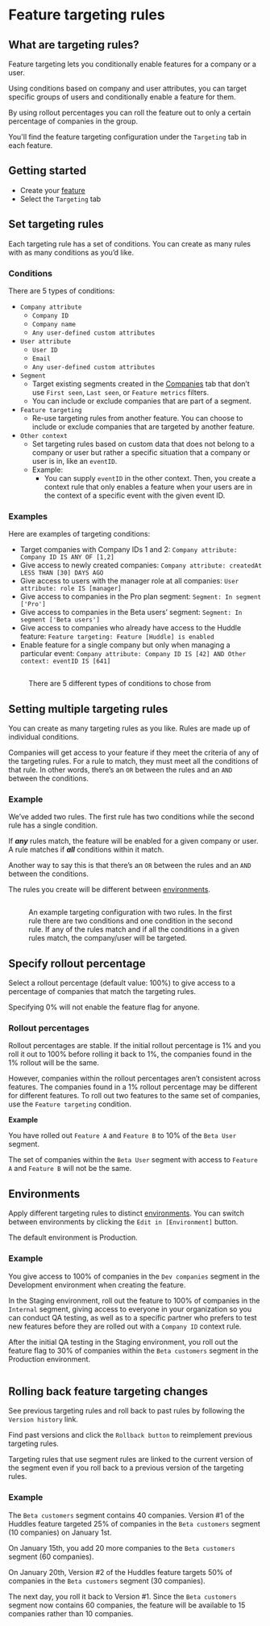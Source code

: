 # Feature targeting rules

## What are targeting rules?

Feature targeting lets you conditionally enable features for a company or a user.&#x20;

Using conditions based on company and user attributes, you can target specific groups of users and conditionally enable a feature for them.&#x20;

By using rollout percentages you can roll the feature out to only a certain percentage of companies in the group.

You'll find the feature targeting configuration under the `Targeting` tab in each feature.

## Getting started <a href="#get-started" id="get-started"></a>

* Create your [feature](../create-your-first-feature.md)
* Select the `Targeting` tab

## Set targeting rules

Each targeting rule has a set of conditions. You can create as many rules with as many conditions as you’d like.&#x20;

### Conditions

There are 5 types of conditions:

* `Company attribute`
  * `Company ID`
  * `Company name`
  * `Any user-defined custom attributes`
* `User attribute`
  * `User ID`
  * `Email`
  * `Any user-defined custom attributes`
* `Segment`&#x20;
  * Target existing segments created in the [Companies](creating-segments.md) tab that don’t use `First seen`, `Last seen`, or `Feature metrics` filters.
  * You can include or exclude companies that are part of a segment.
* `Feature targeting`&#x20;
  * Re-use targeting rules from another feature. You can choose to include or exclude companies that are targeted by another feature.&#x20;
* `Other context`
  * Set targeting rules based on custom data that does not belong to a company or user but rather a specific situation that a company or user is in, like an `eventID`.
  * Example:
    * You can supply `eventID` in the other context. Then, you create a context rule that only enables a feature when your users are in the context of a specific event with the given event ID.

### Examples

Here are examples of targeting conditions:

* Target companies with Company IDs 1 and 2: `Company attribute: Company ID IS ANY OF [1,2]`
* Give access to newly created companies: `Company attribute: createdAt LESS THAN [30] DAYS AGO`
* Give access to users with the manager role at all companies: `User attribute: role IS [manager]`
* Give access to companies in the Pro plan segment: `Segment: In segment ['Pro']`
* Give access to companies in the Beta users’  segment: `Segment: In segment ['Beta users']`
* Give access to companies who already have access to the Huddle feature: `Feature targeting: Feature [Huddle] is enabled`
* Enable feature for a single company but only when managing a particular event: `Company attribute: Company ID IS [42] AND Other context: eventID IS [641]`

<figure><img src="../../.gitbook/assets/Screenshot 2024-08-15 at 13.57.46.png" alt=""><figcaption><p>There are 5 different types of conditions to chose from</p></figcaption></figure>

## Setting multiple targeting rules <a href="#setting-multiple-targeting-rules" id="setting-multiple-targeting-rules"></a>

You can create as many targeting rules as you like. Rules are made up of individual conditions.

Companies will get access to your feature if they meet the criteria of any of the targeting rules. For a rule to match, they must meet all the conditions of that rule. In other words, there’s an `OR` between the rules and an `AND` between the conditions.

### Example

We’ve added two rules. The first rule has two conditions while the second rule has a single condition.&#x20;

If _**any**_ rules match, the feature will be enabled for a given company or user. A rule matches if _**all**_ conditions within it match.&#x20;

Another way to say this is that there’s an `OR` between the rules and an `AND` between the conditions.&#x20;

The rules you create will be different between [environments](./#environments).

<figure><img src="../../.gitbook/assets/Screenshot 2024-08-14 at 19.25.06 (1).png" alt=""><figcaption><p>An example targeting configuration with two rules. In the first rule there are two conditions and one condition in the second rule. If any of the rules match and if all the conditions in a given rules match, the company/user will be targeted.</p></figcaption></figure>

## Specify rollout percentage

Select a rollout percentage (default value: 100%) to give access to a percentage of companies that match the targeting rules.

Specifying 0% will not enable the feature flag for anyone.

### **Rollout percentages**

Rollout percentages are stable. If the initial rollout percentage is 1% and you roll it out to 100% before rolling it back to 1%, the companies found in the 1% rollout will be the same.

However, companies within the rollout percentages aren’t consistent across features. The companies found in a 1% rollout percentage may be different for different features. To roll out two features to the same set of companies, use the `Feature targeting` condition.&#x20;

**Example**

You have rolled out `Feature A` and `Feature B` to 10% of the `Beta User` segment.

The set of companies within the `Beta User` segment with access to `Feature A` and `Feature B` will not be the same.

## Environments

Apply different targeting rules to distinct [environments](https://docs.bucket.co/product-handbook/environments). You can switch between environments by clicking the `Edit in [Environment]` button.

The default environment is Production.

### **Example**

You give access to 100% of companies in the `Dev companies` segment in the Development environment when creating the feature.

In the Staging environment, roll out the feature to 100% of companies in the `Internal` segment, giving access to everyone in your organization so you can conduct QA testing, as well as to a specific partner who prefers to test new features before they are rolled out with a `Company ID` context rule.

After the initial QA testing in the Staging environment, you roll out the feature flag to 30% of companies within the `Beta customers` segment in the Production environment.

<figure><img src="../../.gitbook/assets/Feature-targeting-rules-v2-min.png" alt=""><figcaption></figcaption></figure>

## Rolling back feature targeting changes

See previous targeting rules and roll back to past rules by following the `Version history` link.&#x20;

Find past versions and click the `Rollback button` to reimplement previous targeting rules.

Targeting rules that use segment rules are linked to the current version of the segment even if you roll back to a previous version of the targeting rules.

### **Example**

The `Beta customers` segment contains 40 companies. Version #1 of the Huddles feature targeted 25% of companies in the `Beta customers` segment (10 companies) on January 1st.

On January 15th, you add 20 more companies to the `Beta customers` segment (60 companies).

On January 20th, Version #2 of the Huddles feature targets 50% of companies in the `Beta customers` segment (30 companies).

The next day, you roll it back to Version #1. Since the `Beta customers` segment now contains 60 companies, the feature will be available to 15 companies rather than 10 companies.

